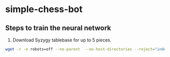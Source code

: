 # simple-chess-bot

## Steps to train the neural network

1. Download Syzygy tablebase for up to 5 pieces.

```bash
wget -r -e robots=off --no-parent  --no-host-directories --reject="index.html*" --convert-links http://tablebase.lichess.ovh/tables/standard/3-4-5/
```

